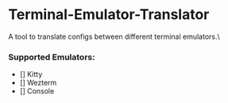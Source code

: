 # Terminal-Emulator-Translator
A tool to translate configs between different terminal emulators.\
### Supported Emulators:
- [] Kitty
- [] Wezterm
- [] Console